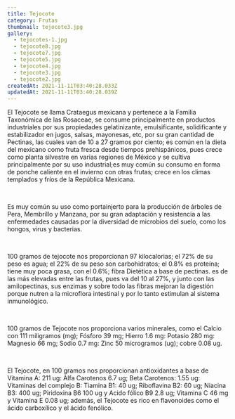 ```yaml
---
title: Tejocote
category: Frutas
thumbnail: tejocote3.jpg
gallery:
  - tejocotes-1.jpg
  - tejocote8.jpg
  - tejocote7.jpg
  - tejocote5.jpg
  - tejocote4.jpg
  - tejocote3.jpg
  - tejocote2.jpg
createdAt: 2021-11-11T03:40:28.033Z
updatedAt: 2021-11-11T03:40:28.039Z
---
```

El Tejocote se llama Crataegus mexicana y pertenece a la Familia Taxonómica de las Rosaceae, se consume principalmente en productos industriales por sus propiedades gelatinizante, emulsificante, solidificante y estabilizador en jugos, salsas, mayonesas, etc, por su gran cantidad de Pectinas, las cuales van de 10 a 27 gramos por ciento; es común en la dieta del mexicano como fruta fresca desde tiempos prehispánicos, pues crece como planta silvestre en varias regiones de México y se cultiva principalmente por su uso industrial;es muy común su consumo en forma de ponche caliente en el invierno con otras frutas; crece en los climas templados y fríos de la República Mexicana.

<br/>

Es muy común su uso como portainjerto para la producción de árboles de Pera, Membrillo y Manzana, por su gran adaptación y resistencia a las enfermedades causadas por la diversidad de microbios del suelo, como los hongos, virus y bacterias.

<br/>

100 gramos de tejocote nos proporcionan 97 kilocalorias; el 72% de su peso es agua; el 22% de su peso son carbohidratos; el 0.8% es proteína; tiene muy poca grasa, con el 0.6%; fibra Dietética a base de pectinas. es de las más elevadas entre las frutas, pues va del 10 al 27%, y junto con las amilopectinas, sus enzimas y sobre todo las fibras mejoran la digestión porque nutren a la microflora intestinal y por lo tanto estimulan al sistema inmunológico.

<br/>

100 gramos de Tejocote nos proporciona varios minerales, como el Calcio con 111 miligramos (mg); Fósforo 39 mg; Hierro 1.6 mg: Potasio 280 mg: Magnesio 66 mg; Sodio 0.7 mg: Zinc 50 microgramos (ug); cobre 0.08 ug.

<br/>

El Tejocote, en 100 gramos nos proporcionan antioxidantes a base de Vitamina A: 211 ug: Alfa Carotenos 6.7 ug; Beta Carotenos: 1.55 ug: Vitaminas del complejo B: Tiamina B1: 40 ug; Riboflavina B2: 60 ug; Niacina B3: 400 ug; Piridoxina B6 100 ug y Acido fólico B9 2.8 ug; Vitamina C 46 mg y Vitamina E 0.08 ug; además, el Tejocote es rico en flavonoides como el ácido carboxílico y el ácido fenólico.
